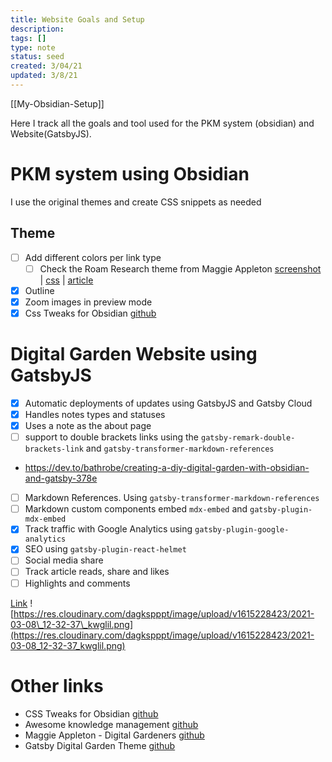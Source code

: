 ```yaml
---
title: Website Goals and Setup
description:
tags: []
type: note
status: seed
created: 3/04/21
updated: 3/8/21
---
```


[[My-Obsidian-Setup]]

Here I track all the goals and tool used for the PKM system (obsidian) and Website(GatsbyJS).

# PKM system using Obsidian 

I use the original themes and create CSS snippets as needed

## Theme

- [ ] Add different colors per link type
  - [ ] Check the Roam Research theme from Maggie Appleton [screenshot](https://github.com/theianjones/roam-research-themes/blob/master/images/mappletons_screenshot_1.png) | [css](https://github.com/theianjones/roam-research-themes/blob/master/leyendecker.css) | [article](https://maggieappleton.com/paintingroam)
- [x] Outline
- [x] Zoom images in preview mode 
- [x] Css Tweaks for Obsidian [github](https://github.com/kmaasrud/awesome-obsidian#collapsing-sidebar)

#  Digital Garden Website  using GatsbyJS
- [x] Automatic deployments of updates using GatsbyJS and Gatsby Cloud
- [x] Handles notes types and statuses
- [x] Uses a note as the about page
- [ ]  support to double brackets links using the `gatsby-remark-double-brackets-link` and `gatsby-transformer-markdown-references`
  - https://dev.to/bathrobe/creating-a-diy-digital-garden-with-obsidian-and-gatsby-378e
- [ ] Markdown References. Using `gatsby-transformer-markdown-references`
- [ ] Markdown custom components embed `mdx-embed` and `gatsby-plugin-mdx-embed`
- [X] Track traffic with Google Analytics using `gatsby-plugin-google-analytics`
- [x] SEO using `gatsby-plugin-react-helmet`
- [ ] Social media share
- [ ] Track article reads, share and likes
- [ ] Highlights and comments

[Link](https://tomcritchlow.com/2019/02/17/building-digital-garden/) 
![https://res.cloudinary.com/dagkspppt/image/upload/v1615228423/2021-03-08\_12-32-37\_kwglil.png](https://res.cloudinary.com/dagkspppt/image/upload/v1615228423/2021-03-08_12-32-37_kwglil.png)

# Other links

- CSS Tweaks for Obsidian [github](https://github.com/kmaasrud/awesome-obsidian#collapsing-sidebar)
- Awesome knowledge management [github](https://github.com/brettkromkamp/awesome-knowledge-management)
- Maggie Appleton - Digital Gardeners [github](https://github.com/MaggieAppleton/digital-gardeners)
- Gatsby Digital Garden Theme [github](https://github.com/mathieudutour/gatsby-digital-garden/)